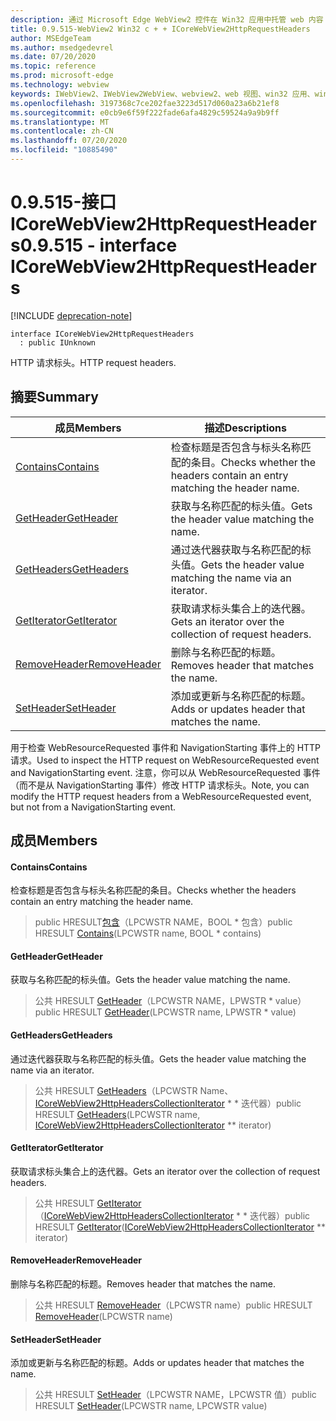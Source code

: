```yaml
---
description: 通过 Microsoft Edge WebView2 控件在 Win32 应用中托管 web 内容
title: 0.9.515-WebView2 Win32 c + + ICoreWebView2HttpRequestHeaders
author: MSEdgeTeam
ms.author: msedgedevrel
ms.date: 07/20/2020
ms.topic: reference
ms.prod: microsoft-edge
ms.technology: webview
keywords: IWebView2、IWebView2WebView、webview2、web 视图、win32 应用、win32、edge、ICoreWebView2、ICoreWebView2Controller、浏览器控件、边缘 html
ms.openlocfilehash: 3197368c7ce202fae3223d517d060a23a6b21ef8
ms.sourcegitcommit: e0cb9e6f59f222fade6afa4829c59524a9a9b9ff
ms.translationtype: MT
ms.contentlocale: zh-CN
ms.lasthandoff: 07/20/2020
ms.locfileid: "10885490"
---
```

# <span data-ttu-id="c4cda-104">0.9.515-接口 ICoreWebView2HttpRequestHeaders</span><span class="sxs-lookup"><span data-stu-id="c4cda-104">0.9.515 - interface ICoreWebView2HttpRequestHeaders</span></span> 

[!INCLUDE [deprecation-note](../../includes/deprecation-note.md)]

```
interface ICoreWebView2HttpRequestHeaders
  : public IUnknown
```

<span data-ttu-id="c4cda-105">HTTP 请求标头。</span><span class="sxs-lookup"><span data-stu-id="c4cda-105">HTTP request headers.</span></span>

## <span data-ttu-id="c4cda-106">摘要</span><span class="sxs-lookup"><span data-stu-id="c4cda-106">Summary</span></span>

 <span data-ttu-id="c4cda-107">成员</span><span class="sxs-lookup"><span data-stu-id="c4cda-107">Members</span></span>                        | <span data-ttu-id="c4cda-108">描述</span><span class="sxs-lookup"><span data-stu-id="c4cda-108">Descriptions</span></span>
--------------------------------|---------------------------------------------
[<span data-ttu-id="c4cda-109">Contains</span><span class="sxs-lookup"><span data-stu-id="c4cda-109">Contains</span></span>](#contains) | <span data-ttu-id="c4cda-110">检查标题是否包含与标头名称匹配的条目。</span><span class="sxs-lookup"><span data-stu-id="c4cda-110">Checks whether the headers contain an entry matching the header name.</span></span>
[<span data-ttu-id="c4cda-111">GetHeader</span><span class="sxs-lookup"><span data-stu-id="c4cda-111">GetHeader</span></span>](#getheader) | <span data-ttu-id="c4cda-112">获取与名称匹配的标头值。</span><span class="sxs-lookup"><span data-stu-id="c4cda-112">Gets the header value matching the name.</span></span>
[<span data-ttu-id="c4cda-113">GetHeaders</span><span class="sxs-lookup"><span data-stu-id="c4cda-113">GetHeaders</span></span>](#getheaders) | <span data-ttu-id="c4cda-114">通过迭代器获取与名称匹配的标头值。</span><span class="sxs-lookup"><span data-stu-id="c4cda-114">Gets the header value matching the name via an iterator.</span></span>
[<span data-ttu-id="c4cda-115">GetIterator</span><span class="sxs-lookup"><span data-stu-id="c4cda-115">GetIterator</span></span>](#getiterator) | <span data-ttu-id="c4cda-116">获取请求标头集合上的迭代器。</span><span class="sxs-lookup"><span data-stu-id="c4cda-116">Gets an iterator over the collection of request headers.</span></span>
[<span data-ttu-id="c4cda-117">RemoveHeader</span><span class="sxs-lookup"><span data-stu-id="c4cda-117">RemoveHeader</span></span>](#removeheader) | <span data-ttu-id="c4cda-118">删除与名称匹配的标题。</span><span class="sxs-lookup"><span data-stu-id="c4cda-118">Removes header that matches the name.</span></span>
[<span data-ttu-id="c4cda-119">SetHeader</span><span class="sxs-lookup"><span data-stu-id="c4cda-119">SetHeader</span></span>](#setheader) | <span data-ttu-id="c4cda-120">添加或更新与名称匹配的标题。</span><span class="sxs-lookup"><span data-stu-id="c4cda-120">Adds or updates header that matches the name.</span></span>

<span data-ttu-id="c4cda-121">用于检查 WebResourceRequested 事件和 NavigationStarting 事件上的 HTTP 请求。</span><span class="sxs-lookup"><span data-stu-id="c4cda-121">Used to inspect the HTTP request on WebResourceRequested event and NavigationStarting event.</span></span> <span data-ttu-id="c4cda-122">注意，你可以从 WebResourceRequested 事件（而不是从 NavigationStarting 事件）修改 HTTP 请求标头。</span><span class="sxs-lookup"><span data-stu-id="c4cda-122">Note, you can modify the HTTP request headers from a WebResourceRequested event, but not from a NavigationStarting event.</span></span>

## <span data-ttu-id="c4cda-123">成员</span><span class="sxs-lookup"><span data-stu-id="c4cda-123">Members</span></span>

#### <span data-ttu-id="c4cda-124">Contains</span><span class="sxs-lookup"><span data-stu-id="c4cda-124">Contains</span></span> 

<span data-ttu-id="c4cda-125">检查标题是否包含与标头名称匹配的条目。</span><span class="sxs-lookup"><span data-stu-id="c4cda-125">Checks whether the headers contain an entry matching the header name.</span></span>

> <span data-ttu-id="c4cda-126">public HRESULT[包含](#contains)（LPCWSTR NAME，BOOL \* 包含）</span><span class="sxs-lookup"><span data-stu-id="c4cda-126">public HRESULT [Contains](#contains)(LPCWSTR name, BOOL \* contains)</span></span>

#### <span data-ttu-id="c4cda-127">GetHeader</span><span class="sxs-lookup"><span data-stu-id="c4cda-127">GetHeader</span></span> 

<span data-ttu-id="c4cda-128">获取与名称匹配的标头值。</span><span class="sxs-lookup"><span data-stu-id="c4cda-128">Gets the header value matching the name.</span></span>

> <span data-ttu-id="c4cda-129">公共 HRESULT [GetHeader](#getheader)（LPCWSTR NAME，LPWSTR \* value）</span><span class="sxs-lookup"><span data-stu-id="c4cda-129">public HRESULT [GetHeader](#getheader)(LPCWSTR name, LPWSTR \* value)</span></span>

#### <span data-ttu-id="c4cda-130">GetHeaders</span><span class="sxs-lookup"><span data-stu-id="c4cda-130">GetHeaders</span></span> 

<span data-ttu-id="c4cda-131">通过迭代器获取与名称匹配的标头值。</span><span class="sxs-lookup"><span data-stu-id="c4cda-131">Gets the header value matching the name via an iterator.</span></span>

> <span data-ttu-id="c4cda-132">公共 HRESULT [GetHeaders](#getheaders)（LPCWSTR Name、 [ICoreWebView2HttpHeadersCollectionIterator](icorewebview2httpheaderscollectioniterator.md) \* \* 迭代器）</span><span class="sxs-lookup"><span data-stu-id="c4cda-132">public HRESULT [GetHeaders](#getheaders)(LPCWSTR name, [ICoreWebView2HttpHeadersCollectionIterator](icorewebview2httpheaderscollectioniterator.md) \*\* iterator)</span></span>

#### <span data-ttu-id="c4cda-133">GetIterator</span><span class="sxs-lookup"><span data-stu-id="c4cda-133">GetIterator</span></span> 

<span data-ttu-id="c4cda-134">获取请求标头集合上的迭代器。</span><span class="sxs-lookup"><span data-stu-id="c4cda-134">Gets an iterator over the collection of request headers.</span></span>

> <span data-ttu-id="c4cda-135">公共 HRESULT [GetIterator](#getiterator)（[ICoreWebView2HttpHeadersCollectionIterator](icorewebview2httpheaderscollectioniterator.md) \* \* 迭代器）</span><span class="sxs-lookup"><span data-stu-id="c4cda-135">public HRESULT [GetIterator](#getiterator)([ICoreWebView2HttpHeadersCollectionIterator](icorewebview2httpheaderscollectioniterator.md) \*\* iterator)</span></span>

#### <span data-ttu-id="c4cda-136">RemoveHeader</span><span class="sxs-lookup"><span data-stu-id="c4cda-136">RemoveHeader</span></span> 

<span data-ttu-id="c4cda-137">删除与名称匹配的标题。</span><span class="sxs-lookup"><span data-stu-id="c4cda-137">Removes header that matches the name.</span></span>

> <span data-ttu-id="c4cda-138">公共 HRESULT [RemoveHeader](#removeheader)（LPCWSTR name）</span><span class="sxs-lookup"><span data-stu-id="c4cda-138">public HRESULT [RemoveHeader](#removeheader)(LPCWSTR name)</span></span>

#### <span data-ttu-id="c4cda-139">SetHeader</span><span class="sxs-lookup"><span data-stu-id="c4cda-139">SetHeader</span></span> 

<span data-ttu-id="c4cda-140">添加或更新与名称匹配的标题。</span><span class="sxs-lookup"><span data-stu-id="c4cda-140">Adds or updates header that matches the name.</span></span>

> <span data-ttu-id="c4cda-141">公共 HRESULT [SetHeader](#setheader)（LPCWSTR NAME，LPCWSTR 值）</span><span class="sxs-lookup"><span data-stu-id="c4cda-141">public HRESULT [SetHeader](#setheader)(LPCWSTR name, LPCWSTR value)</span></span>

